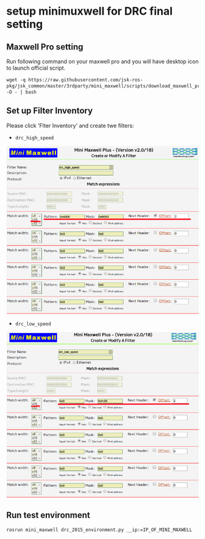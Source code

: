 # setup minimuxwell for DRC final setting

## Maxwell Pro setting
Run following command on your maxwell pro and you will have desktop icon to launch official script.

```
wget -q https://raw.githubusercontent.com/jsk-ros-pkg/jsk_common/master/3rdparty/mini_maxwell/scripts/download_maxwell_pro_scripts.sh -O - | bash
```

## Set up Filter Inventory
Please click 'Flter Inventory' and create twe filters:
* `drc_high_speed`

![drc_high_speed](images/minimaxwell_drc_highspeed.png)

* `drc_low_speed`

![drc_low_speed](images/minimaxwell_drc_lowspeed.png)

## Run test environment
```
rosrun mini_maxwell drc_2015_environment.py __ip:=IP_OF_MINI_MAXWELL
```
